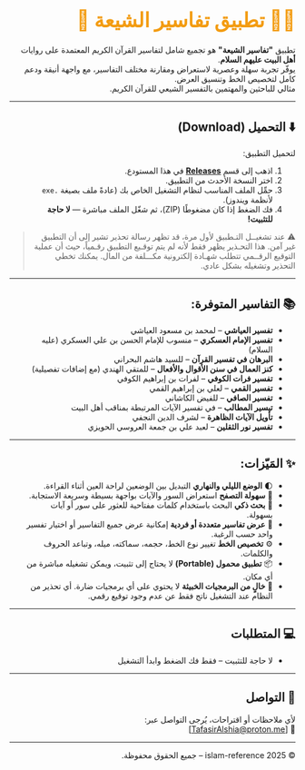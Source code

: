 <div dir="rtl">
<h1 dir="rtl" style="color:#f39c12; font-size:2.5em;"> 🌟📘 تطبيق تفاسير الشيعة 🌟</h1>


تطبيق **"تفاسير الشيعة"** هو تجميع شامل لتفاسير القرآن الكريم المعتمدة على روايات **أهل البيت عليهم السلام**.  
يوفّر تجربة سهلة وعصرية لاستعراض ومقارنة مختلف التفاسير، مع واجهة أنيقة ودعم كامل لتخصيص الخط وتنسيق العرض.  
مثالي للباحثين والمهتمين بالتفسير الشيعي للقرآن الكريم.

---

## ⬇️ التحميل (Download)

لتحميل التطبيق:

1. اذهب إلى قسم **[Releases](../../releases)** في هذا المستودع.
2. اختر النسخة الأحدث من التطبيق.
3. حمِّل الملف المناسب لنظام التشغيل الخاص بك (عادةً ملف بصيغة `.exe` لأنظمة ويندوز).
4. فك الضغط إذا كان مضغوطًا (ZIP)، ثم شغّل الملف مباشرة — **لا حاجة للتثبيت!**

> ⚠️ عند تشغيــل التـطبيق لأول مرة،
قد تظهر رسالة تحذير تشير إلى أن التطبيق غير آمن.
هذا التحـذير يظهر فقط لأنه لم يتم توقـيع التطبيق رقـمياً، حيث أن عملية التوقيع الرقــمي تتطلب شهـادة إلكترونية مكـــلفة من المال.
يمكنك تخطي التحذير وتشغيله بشكل عادي.

---

## 📚 التفاسير المتوفرة:

- **تفسير العياشي** – لمحمد بن مسعود العياشي  
- **تفسير الإمام العسكري** – منسوب للإمام الحسن بن علي العسكري (عليه السلام)  
- **البرهان في تفسير القرآن** – للسيد هاشم البحراني  
- **كنز العمال في سنن الأقوال والأفعال** – للمتقي الهندي (مع إضافات تفصيلية)  
- **تفسير فرات الكوفي** – لفرات بن إبراهيم الكوفي  
- **تفسير القمي** – لعلي بن إبراهيم القمي  
- **تفسير الصافي** – للفيض الكاشاني  
- **تيسير المطالب** – في تفسير الآيات المرتبطة بمناقب أهل البيت  
- **تأويل الآيات الظاهرة** – لشرف الدين النجفي  
- **تفسير نور الثقلين** – لعبد علي بن جمعة العروسي الحويزي  

---

## ✨ المَيّزات:

<div dir="rtl">

<ul>

<li>🌓 <strong>الوضع الليلي والنهاري</strong>  
التبديل بين الوضعين لراحة العين أثناء القراءة.</li>

<li>📖 <strong>سهولة التصفح</strong>  
استعراض السور والآيات بواجهة بسيطة وسريعة الاستجابة.</li>

<li>🔎 <strong>بحث ذكي</strong>  
البحث باستخدام كلمات مفتاحية للعثور على سور أو آيات بسهولة.</li>

<li>📝 <strong>عرض تفاسير متعددة أو فردية</strong>  
إمكانية عرض جميع التفاسير أو اختيار تفسير واحد حسب الرغبة.</li>

<li>⚙️ <strong>تخصيص الخط</strong>  
تغيير نوع الخط، حجمه، سماكته، ميله، وتباعد الحروف والكلمات.</li>

<li>📦 <strong>تطبيق محمول (Portable)</strong>  
لا يحتاج إلى تثبيت، ويمكن تشغيله مباشرة من أي مكان.</li>

<li>🔐 <strong>خالٍ من البرمجيات الخبيثة</strong>  
لا يحتوي على أي برمجيات ضارة. أي تحذير من النظام عند التشغيل ناتج فقط عن عدم وجود توقيع رقمي.</li>

</ul>

</div>

---

## 💻 المتطلبات


- لا حاجة للتثبيت – فقط فك الضغط وابدأ التشغيل

---

## 📩 التواصل

لأي ملاحظات أو اقتراحات، يُرجى التواصل عبر:  
📧 [TafasirAlshia@proton.me] 

---

© 2025 islam-reference – جميع الحقوق محفوظة.
</div>
